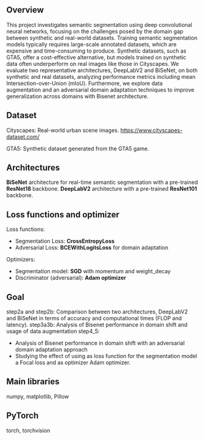 ## Overview
This project investigates semantic segmentation using deep convolutional neural networks, focusing on the challenges posed
by the domain gap between synthetic and real-world datasets.
Training semantic segmentation models typically requires large-scale annotated datasets, which are expensive 
and time-consuming to produce. Synthetic datasets, such as GTA5, offer a cost-effective alternative,
but models trained on synthetic data often underperform on real images like those in Cityscapes.
We evaluate two representative architectures, DeepLabV2 and BiSeNet, on both synthetic and real datasets, 
analyzing performance metrics including mean Intersection-over-Union (mIoU). Furthermore, we explore data augmentation and 
an adversarial domain adaptation techniques to improve generalization across domains with Bisenet architecture.

## Dataset
Cityscapes: Real-world urban scene images.
https://www.cityscapes-dataset.com/

GTA5: Synthetic dataset generated from the GTA5 game.

## Architectures
**BiSeNet** architecture for real-time semantic segmentation with a pre-trained **ResNet18** backbone.
**DeepLabV2**  architecture with a pre-trained **ResNet101** backbone.

## Loss functions and optimizer
Loss functions:
- Segmentation Loss: **CrossEntropyLoss** 
- Adversarial Loss: **BCEWithLogitsLoss** for domain adaptation

Optimizers:
- Segmentation model: **SGD** with momentum and weight_decay
- Discriminator (adversarial): **Adam optimizer** 

## Goal
step2a and step2b: Comparison between two architectures, DeepLabV2 and BiSeNet in terms of accuracy and computational times (FLOP and latency).
step3a3b: Analysis of Bisenet performance in domain shift and usage of data augmentation
step4_5:  
- Analysis of Bisenet performance in domain shift with an adversarial domain adaptation approach
- Studying the effect of using as loss function for the segmentation model a Focal loss and as optimizer Adam optimizer.

## Main libraries
numpy, matplotlib, Pillow
## PyTorch
torch, torchvision

